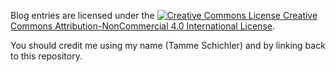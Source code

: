 Blog entries are licensed under the <a rel="license" href="http://creativecommons.org/licenses/by-nc/4.0/"><img alt="Creative Commons License" style="border-width:0" src="https://i.creativecommons.org/l/by-nc/4.0/80x15.png" /> Creative Commons Attribution-NonCommercial 4.0 International License</a>.

You should credit me using my name (Tamme Schichler) and by linking back to this repository.
